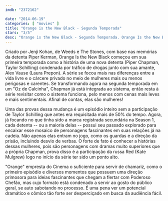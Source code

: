 ```yaml
---
imdb: "2372162"

date: "2014-06-19"
categories: [ "movies" ]
title: "Orange is the New Black - Segunda Temporada"
stars: "3/5"
desc: "Orange is the New Black - Segunda Temporada. Orange Is the New Black (USA, 2013). Dirigido por Michael Trim, Andrew McCarthy, Phil Abraham, Constantine Makris, Uta Briesewitz, Jodie Foster. Escrito por Piper Kerman, Jenji Kohan, Sian Heder, Nick Jones, Lauren Morelli, Sara Hess, Tara Herrmann, Marco Ramirez. Com Taylor Schilling, Michael Harney, Kate Mulgrew, Natasha Lyonne, Uzo Aduba, Danielle Brooks, Samira Wiley, Dascha Polanco, Selenis Leyva."
---
```

Criado por Jenji Kohan, de Weeds e The Stones, com base nas memórias da detenta Piper Kerman, Orange Is the New Black começou em sua primeira temporada como a história de uma nova detenta (Piper Chapman, Taylor Schilling) condenada por tráfico de drogas junto com sua amante, Alex Vause (Laura Prepon). A série se focou mais nas diferenças entre a vida livre e o cárcere privado no meio de mulheres mais ou menos perigosas e carentes. Se transformando agora na segunda temporada em um "Oz de Calcinha", Chapman já está integrada ao sistema, então resta à série revisitar como o sistema funciona, pelo menos com cenas mais leves e mais sentimentais. Afinal de contas, elas são mulheres!

Uma das provas dessa mudança é um episódio inteiro sem a participação de Taylor Schilling que antes era requisitada mais de 50% do tempo. Agora, já focando no que tinha sido a marca registrada secundária na Season 1, cada detenta -- ou a maioria delas -- possui seu passado explorado para encaixar esse mosaico de personagens fascinantes em suas relações já na cadeia. Não apenas elas entram no jogo, como os guardas e a direção da prisão, incluindo desvio de verbas. O forte de fato é conhecer a histórias dessas mulheres, pois são personagens com dramas muito superiores que a própria Chapman, prova disso é a participação da russa Red (Kate Mulgrew) logo no início da série ter sido um ponto alto.

"Orange" empresta do Cinema o suficiente para servir de chamariz, como o primeiro episódio e diversos momentos que possuem uma direção primosora para ideias fascinantes que chegam a flertar com Poderoso Chefão, mas cujo formato está condenado a servir ao gosto do público geral, se auto sabotando no processo. É uma pena ver um potencial dramático e cômico tão forte ser desperciçado em busca da audiência fácil.
